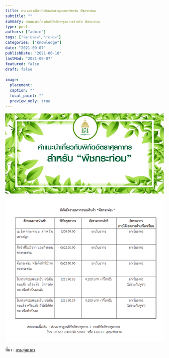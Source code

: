 ```yaml
---
title: คำแนะนำเกี่ยวกับพิกัดอัตราศุลกากรสำหรับ พืชกระท่อม
subtitle: ""
summary: คำแนะนำเกี่ยวกับพิกัดอัตราศุลกากรสำหรับ พืชกระท่อม
type: post
authors: ["admin"]
tags: ["พืชกระท่อม","กระท่อม"]
categories: ["Knowledge"]
date: "2021-09-07"
publishDate: "2021-06-10"
lastMod: "2021-09-07"
featured: false
draft: false

image:
  placement:
  caption: ""
  focal_point: ""
  preview_only: true
---
```


![](featured.png)

![](img.png)


ที่มา : [กรมศุลกากร](http://www.customs.go.th/data_files/68386b152eab9440f2ce3abdeb0de4e5.pdf)